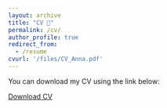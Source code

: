 ```yaml
---
layout: archive
title: "CV 📄"
permalink: /cv/
author_profile: true
redirect_from:
  - /resume
cvurl: '/files/CV_Anna.pdf'
---
```


You can download my CV using the link below:

<a href=" {{ page.cvurl | prepend: base_path}} ">Download CV</a>